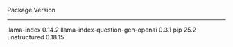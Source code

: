 Package                         Version
------------------------------- -------
llama-index                     0.14.2
llama-index-question-gen-openai 0.3.1
pip                             25.2
unstructured                    0.18.15
